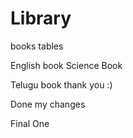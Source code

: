 # Library
books
tables

English book
Science Book

Telugu book
thank you :)


Done my changes

Final One

